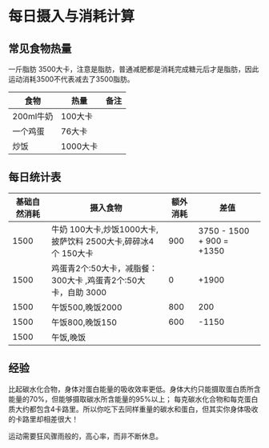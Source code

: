 # 每日摄入与消耗计算


## 常见食物热量

一斤脂肪 3500大卡，注意是脂肪，普通减肥都是消耗完成糖元后才是脂肪，因此运动消耗3500不代表减去了3500脂肪。  


| 食物      | 热量     | 备注 |
| --------- | -------- | ---- |
| 200ml牛奶 | 100大卡  |      |
| 一个鸡蛋  | 76大卡   |      |
| 炒饭      | 1000大卡 |      |

## 每日统计表

| 基础自然消耗 | 摄入食物                                                       | 额外消耗 | 差值                       |
| ------------ | -------------------------------------------------------------- | -------- | -------------------------- |
| 1500         | 牛奶 100大卡,炒饭1000大卡,披萨饮料 2500大卡,碎碎冰4个 150大卡  | 900      | 3750 - 1500 + 900  = +1350 |
| 1500         | 鸡蛋青2个:50大卡，减脂餐：300大卡 ,鸡蛋青2个:50大卡，自助 3000 | 0        | +1900                      |
| 1500         | 午饭500,晚饭2000                                               | 800      | 200                        |
| 1500         | 午饭800,晚饭150                                                | 600      | -1150                      |
| 1500         | 午饭,晚饭                                                      |          |                            |

## 经验

比起碳水化合物，身体对蛋白能量的吸收效率更低。身体大约只能摄取蛋白质所含能量的70%，但能够摄取碳水所含能量的95%以上；
每克碳水化合物和每克蛋白质大约都包含4卡路里。所以你吃下去同样重量的碳水和蛋白，但其实你身体吸收的卡路里却相差很大！

运动需要狂风骤雨般的，高心率，而非不断休息。